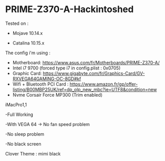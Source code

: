 # PRIME-Z370-A-Hackintoshed

Tested on :
- Mojave 10.14.x

- Catalina 10.15.x

The config i'm using :

- Motherboard: https://www.asus.com/fr/Motherboards/PRIME-Z370-A/
- Intel i7 9700 (forced type i7 in config.plist : 0x0705)
- Graphic Card: https://www.gigabyte.com/fr/Graphics-Card/GV-RXVEGA64GAMING-OC-8GD#kf
- Wifi + Bluetooth PCI Card : https://www.amazon.fr/gp/offer-listing/B00MBP25UK/ref=dp_olp_new_mbc?ie=UTF8&condition=new
- Nvme Corsair Force MP300 (Trim enabled)

iMacPro1,1

-Full Working

-With VEGA 64 -> No fan speed problem

-No sleep problem

-No black screen

Clover Theme : mimi black
